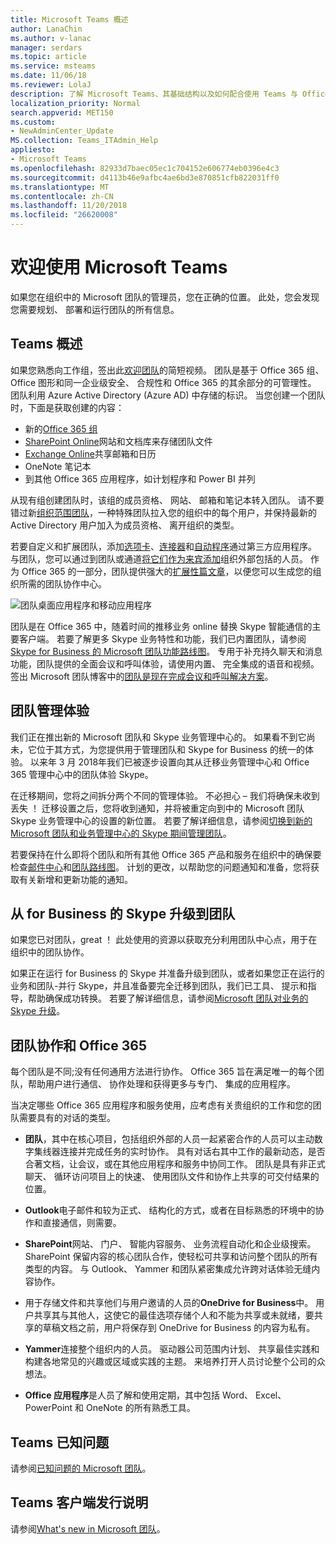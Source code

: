 ```yaml
---
title: Microsoft Teams 概述
author: LanaChin
ms.author: v-lanac
manager: serdars
ms.topic: article
ms.service: msteams
ms.date: 11/06/18
ms.reviewer: LolaJ
description: 了解 Microsoft Teams、其基础结构以及如何配合使用 Teams 与 Office 365。
localization_priority: Normal
search.appverid: MET150
ms.custom:
- NewAdminCenter_Update
MS.collection: Teams_ITAdmin_Help
appliesto:
- Microsoft Teams
ms.openlocfilehash: 82933d7baec05ec1c704152e606774eb0396e4c3
ms.sourcegitcommit: d4113b46e9afbc4ae6bd3e870851cfb822031ff0
ms.translationtype: MT
ms.contentlocale: zh-CN
ms.lasthandoff: 11/20/2018
ms.locfileid: "26620008"
---
```

# <a name="welcome-to-microsoft-teams"></a>欢迎使用 Microsoft Teams

如果您在组织中的 Microsoft 团队的管理员，您在正确的位置。 此处，您会发现您需要规划、 部署和运行团队的所有信息。  

## <a name="overview-of-teams"></a>Teams 概述

如果您熟悉向工作组，签出此[欢迎团队](https://support.office.com/article/video-welcome-to-microsoft-teams-b98d533f-118e-4bae-bf44-3df2470c2b12?wt.mc_id=otc_microsoft_teams)的简短视频。 团队是基于 Office 365 组、 Office 图形和同一企业级安全、 合规性和 Office 365 的其余部分的可管理性。 团队利用 Azure Active Directory (Azure AD) 中存储的标识。 当您创建一个团队时，下面是获取创建的内容：
- 新的[Office 365 组](office-365-groups.md)
- [SharePoint Online](sharepoint-onedrive-interact.md)网站和文档库来存储团队文件
- [Exchange Online](exchange-teams-interact.md)共享邮箱和日历
- OneNote 笔记本
- 到其他 Office 365 应用程序，如计划程序和 Power BI 并列

从现有组创建团队时，该组的成员资格、 网站、 邮箱和笔记本转入团队。 请不要错过新[组织范围团队](create-an-org-wide-team.md)，一种特殊团队拉入您的组织中的每个用户，并保持最新的 Active Directory 用户加入为成员资格、 离开组织的类型。 

若要自定义和扩展团队，添加[选项卡](built-in-custom-tabs.md)、[连接器](office-365-custom-connectors.md)和[自动程序](add-bots.md)通过第三方应用程序。 与团队，您可以通过到团队或通道[将它们作为来宾添加](guest-access.md)组织外部包括的人员。 作为 Office 365 的一部分，团队提供强大的[扩展性篇文章](https://docs.microsoft.com/en-us/microsoftteams/platform)，以便您可以生成您的组织所需的团队协作中心。 

![团队桌面应用程序和移动应用程序](media/teams-overview-hub.png)

团队是在 Office 365 中，随着时间的推移业务 online 替换 Skype 智能通信的主要客户端。 若要了解更多 Skype 业务特性和功能，我们已内置团队，请参阅[Skype for Business 的 Microsoft 团队功能路线图](http://aka.ms/skype2teamsroadmap)。 专用于补充持久聊天和消息功能，团队提供的全面会议和呼叫体验，请使用内置、 完全集成的语音和视频。 签出 Microsoft 团队博客中的[团队是现在完成会议和呼叫解决方案](https://techcommunity.microsoft.com/t5/Microsoft-Teams-Blog/Microsoft-Teams-is-now-a-complete-meeting-and-calling-solution/ba-p/236042)。

## <a name="teams-admin-experience"></a>团队管理体验

我们正在推出新的 Microsoft 团队和 Skype 业务管理中心的。 如果看不到它尚未，它位于其方式，为您提供用于管理团队和 Skype for Business 的统一的体验。 以来年 3 月 2018年我们已被逐步设置向其从迁移业务管理中心和 Office 365 管理中心中的团队体验 Skype。 

在迁移期间，您将之间拆分两个不同的管理体验。 不必担心 – 我们将确保未收到丢失 ！ 迁移设置之后，您将收到通知，并将被重定向到中的 Microsoft 团队 Skype 业务管理中心的设置的新位置。 若要了解详细信息，请参阅[切换到新的 Microsoft 团队和业务管理中心的 Skype 期间管理团队](manage-teams-skypeforbusiness-admin-center.md)。 

若要保持在什么即将个团队和所有其他 Office 365 产品和服务在组织中的确保要检查[邮件中心](https://admin.microsoft.com/AdminPortal/Home#/MessageCenter)和[团队路线图](https://www.microsoft.com/microsoft-365/roadmap?rtc=1%26filters=Microsoft%20Teams%26searchterms=microsoft%2Cteams)。 计划的更改，以帮助您的问题通知和准备，您将获取有关新增和更新功能的通知。 

## <a name="upgrade-from-skype-for-business-to-teams"></a>从 for Business 的 Skype 升级到团队
如果您已对团队，great ！ 此处使用的资源以获取充分利用团队中心点，用于在组织中的团队协作。 

如果正在运行 for Business 的 Skype 并准备升级到团队，或者如果您正在运行的业务和团队-并行 Skype，并且准备要完全迁移到团队，我们已工具、 提示和指导，帮助确保成功转换。 若要了解详细信息，请参阅[Microsoft 团队对业务的 Skype 升级](journey-skypeforbusiness-teams.md)。

## <a name="teamwork-and-office-365"></a>团队协作和 Office 365
每个团队是不同;没有任何通用方法进行协作。 Office 365 旨在满足唯一的每个团队，帮助用户进行通信、 协作处理和获得更多与专门、 集成的应用程序。 

当决定哪些 Office 365 应用程序和服务使用，应考虑有关贵组织的工作和您的团队需要具有的对话的类型。 

- **团队**，其中在核心项目，包括组织外部的人员一起紧密合作的人员可以主动数字集线器连接并完成任务的实时协作。 具有对话右其中工作的最新动态，是否合著文档，让会议，或在其他应用程序和服务中协同工作。 团队是具有非正式聊天、 循环访问项目上的快速、 使用团队文件和协作上共享的可交付结果的位置。 

- **Outlook**电子邮件和较为正式、 结构化的方式，或者在目标熟悉的环境中的协作和直接通信，则需要。 

- **SharePoint**网站、 门户、 智能内容服务、 业务流程自动化和企业级搜索。 SharePoint 保留内容的核心团队合作，使轻松可共享和访问整个团队的所有类型的内容。 与 Outlook、 Yammer 和团队紧密集成允许跨对话体验无缝内容协作。   

- 用于存储文件和共享他们与用户邀请的人员的**OneDrive for Business**中。 用户共享其与其他人，这使它的最佳选项存储个人和不能为共享或未就绪，要共享的草稿文档之前，用户将保存到 OneDrive for Business 的内容为私有。

- **Yammer**连接整个组织内的人员。 驱动器公司范围内计划、 共享最佳实践和构建各地常见的兴趣或区域或实践的主题。 来培养打开人员讨论整个公司的众想法。

- **Office 应用程序**是人员了解和使用定期，其中包括 Word、 Excel、 PowerPoint 和 OneNote 的所有熟悉工具。 

## <a name="teams-known-issues"></a>Teams 已知问题

请参阅[已知问题的 Microsoft 团队](Known-issues.md)。

## <a name="teams-client-release-notes"></a>Teams 客户端发行说明

请参阅[What's new in Microsoft 团队](https://support.office.com/article/what-s-new-in-microsoft-teams-d7092a6d-c896-424c-b362-a472d5f105de)。

